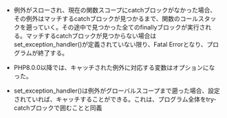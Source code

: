 - 例外がスローされ、現在の関数スコープにcatchブロックがなかった場合、その例外はマッチするcatchブロックが見つかるまで、関数のコールスタックを遡っていく。その途中で見つかった全てのfinallyブロックが実行される。マッチするcatchブロックが見つからない場合はset_exception_handler()が定義されていない限り、Fatal Errorとなり、プログラムが終了する。

- PHP8.0.0以降では、キャッチされた例外に対応する変数はオプションになった。

- set_exception_handler()は例外がグローバルスコープまで遡った場合、設定されていれば、キャッチすることができる。これは、プログラム全体をtry-catchブロックで囲むことと同義